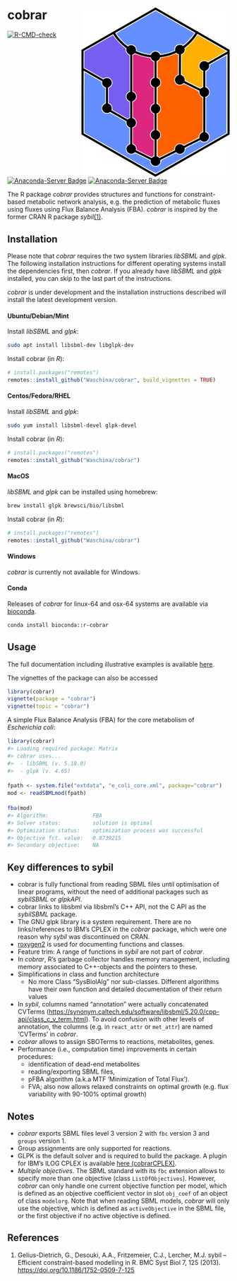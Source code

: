 
<!-- README.md is generated from README.Rmd. Please edit that file -->

# cobrar <img src="man/figures/logo.svg" align="right" />

<!-- badges: start -->

[![R-CMD-check](https://github.com/Waschina/cobrar/actions/workflows/R-CMD-check.yaml/badge.svg)](https://github.com/Waschina/cobrar/actions/workflows/R-CMD-check.yaml)
[![Anaconda-Server
Badge](https://anaconda.org/bioconda/r-cobrar/badges/version.svg?branch=master&kill_cache=1)](https://anaconda.org/bioconda/r-cobrar)
[![Anaconda-Server
Badge](https://anaconda.org/bioconda/r-cobrar/badges/downloads.svg?branch=master&kill_cache=1)](https://anaconda.org/bioconda/r-cobrar)
<!-- badges: end -->

The R package *cobrar* provides structures and functions for
constraint-based metabolic network analysis, e.g. the prediction of
metabolic fluxes using fluxes using Flux Balance Analysis (FBA).
*cobrar* is inspired by the former CRAN R package *sybil*[(1)](#R1).

## Installation

Please note that *cobrar* requires the two system libraries *libSBML*
and *glpk*. The following installation instructions for different
operating systems install the dependencies first, then *cobrar*. If you
already have *libSBML* and *glpk* installed, you can skip to the last
part of the instructions.

*cobrar* is under development and the installation instructions
described will install the latest development version.

#### Ubuntu/Debian/Mint

Install *libSBML* and *glpk*:

``` sh
sudo apt install libsbml-dev libglpk-dev
```

Install cobrar (in *R*):

``` r
# install.packages("remotes")
remotes::install_github("Waschina/cobrar", build_vignettes = TRUE)
```

#### Centos/Fedora/RHEL

Install *libSBML* and *glpk*:

``` sh
sudo yum install libsbml-devel glpk-devel
```

Install cobrar (in *R*):

``` r
# install.packages("remotes")
remotes::install_github("Waschina/cobrar")
```

#### MacOS

*libSBML* and *glpk* can be installed using homebrew:

``` sh
brew install glpk brewsci/bio/libsbml
```

Install cobrar (in *R*):

``` r
# install.packages("remotes")
remotes::install_github("Waschina/cobrar")
```

#### Windows

*cobrar* is currently not available for Windows.

#### Conda

Releases of *cobrar* for linux-64 and osx-64 systems are available via
[bioconda](https://bioconda.github.io/recipes/r-cobrar/README.html#package-r-cobrar).

``` sh
conda install bioconda::r-cobrar
```

## Usage

The full documentation including illustrative examples is available
[here](https://waschina.github.io/cobrar/).

The vignettes of the package can also be accessed
```r
library(cobrar)
vignette(package = "cobrar")
vignette(topic = "cobrar")
```

A simple Flux Balance Analysis (FBA) for the core metabolism of
*Escherichia coli*:

``` r
library(cobrar)
#> Loading required package: Matrix
#> cobrar uses...
#>  - libSBML (v. 5.18.0)
#>  - glpk (v. 4.65)

fpath <- system.file("extdata", "e_coli_core.xml", package="cobrar")
mod <- readSBMLmod(fpath)

fba(mod)
#> Algorithm:              FBA 
#> Solver status:          solution is optimal 
#> Optimization status:    optimization process was successful 
#> Objective fct. value:   0.8739215 
#> Secondary objective:    NA
```

## Key differences to sybil

- cobrar is fully functional from reading SBML files until optimisation
  of linear programs, without the need of additional packages such as
  *sybilSBML* or *glpkAPI*.
- cobrar links to libsbml via libsbml’s C++ API, not the C API as the
  *sybilSBML* package.
- The GNU glpk library is a system requirement. There are no
  links/references to IBM’s CPLEX in the *cobrar* package, which were
  one reason why *sybil* was discontinued on CRAN.
- [roxygen2](https://roxygen2.r-lib.org/) is used for documenting
  functions and classes.
- Feature trim: A range of functions in *sybil* are not part of
  *cobrar*.
- In *cobrar*, R’s garbage collector handles memory management,
  including memory associated to C++-objects and the pointers to these.
- Simplifications in class and function architecture
  - No more Class “SysBiolAlg” nor sub-classes. Different algorithms
    have their own function and detailed documentation of their return
    values
- In *sybil*, columns named “annotation” were actually concatenated
  CVTerms
  (<https://synonym.caltech.edu/software/libsbml/5.20.0/cpp-api/class_c_v_term.html>).
  To avoid confusion with other levels of annotation, the columns
  (e.g. in `react_attr` or `met_attr`) are named ‘CVTerms’ in *cobrar*.
- *cobrar* allows to assign SBOTerms to reactions, metabolites, genes.
- Performance (i.e., computation time) improvements in certain
  procedures:
  - identification of dead-end metabolites
  - reading/exporting SBML files,
  - pFBA algorithm (a.k.a MTF ‘Minimization of Total Flux’).
  - FVA; also now allows relaxed constraints on optimal growth
    (e.g. flux variability with 90-100% optimal growth)

## Notes

- *cobrar* exports SBML files level 3 version 2 with `fbc` version 3 and
  `groups` version 1.
- Group assignments are only supported for reactions.
- GLPK is the default solver and is required to build the package. A
  plugin for IBM’s ILOG CPLEX is available [here
  (cobrarCPLEX)](https://github.com/Waschina/cobrarCPLEX).
- *Multiple objectives*. The SBML standard with its `fbc` extension
  allows to specify more than one objective (class `ListOfObjectives`).
  However, *cobrar* can only handle one current objective function per
  model, which is defined as an objective coefficient vector in slot
  `obj_coef` of an object of class `modelorg`. Note that when reading
  SBML models, *cobrar* will only use the objective, which is defined as
  `activeObjective` in the SBML file, or the first objective if no
  active objective is defined.

## References

1.  <a id="R1"></a>Gelius-Dietrich, G., Desouki, A.A., Fritzemeier,
    C.J., Lercher, M.J. sybil – Efficient constraint-based modelling
    in R. BMC Syst Biol 7, 125 (2013).
    <https://doi.org/10.1186/1752-0509-7-125>
